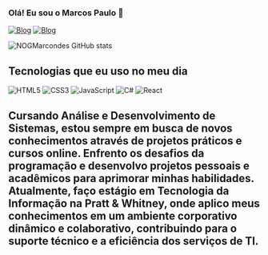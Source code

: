 ### Olá! Eu sou o Marcos Paulo 👋

[![Blog](https://img.shields.io/badge/Instagram-E4405F?style=for-the-badge&logo=instagram&logoColor=white)](https://sujeitoprogramador.com)
[![Blog]([https://img.shields.io/badge/Instagram-E4405F?style=for-the-badge&logo=instagram&logoColor=white)](https://sujeitoprogramador.com](https://img.shields.io/badge/LinkedIn-0077B5?style=for-the-badge&logo=linkedin&logoColor=white))

![NOGMarcondes GitHub stats](https://github-readme-stats.vercel.app/api?username=NOGMarcondes&show_icons=true&theme=dracula)

## Tecnologias que eu uso no meu dia

![HTML5](https://img.shields.io/badge/HTML5-E34F26?style=for-the-badge&logo=html5&logoColor=white)
![CSS3](https://img.shields.io/badge/CSS3-1572B6?style=for-the-badge&logo=css3&logoColor=white)
![JavaScript](https://img.shields.io/badge/JavaScript-F7DF1E?style=for-the-badge&logo=javascript&logoColor=black)
![C#](https://img.shields.io/badge/C%23-239120?style=for-the-badge&logo=c-sharp&logoColor=white)
![React](https://img.shields.io/badge/React-20232A?style=for-the-badge&logo=react&logoColor=61DAFB)

## Cursando Análise e Desenvolvimento de Sistemas, estou sempre em busca de novos conhecimentos através de projetos práticos e cursos online. Enfrento os desafios da programação e desenvolvo projetos pessoais e acadêmicos para aprimorar minhas habilidades. Atualmente, faço estágio em Tecnologia da Informação na Pratt & Whitney, onde aplico meus conhecimentos em um ambiente corporativo dinâmico e colaborativo, contribuindo para o suporte técnico e a eficiência dos serviços de TI.

